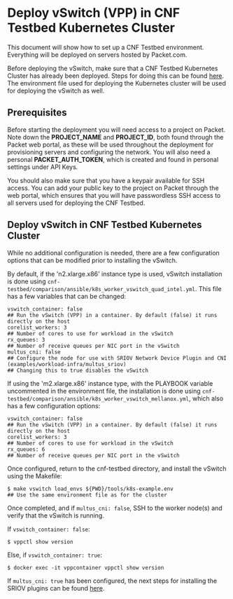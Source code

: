 # Deploy vSwitch (VPP) in CNF Testbed Kubernetes Cluster

This document will show how to set up a CNF Testbed environment. Everything will be deployed on servers hosted by Packet.com.

Before deploying the vSwitch, make sure that a CNF Testbed Kubernetes Cluster has already been deployed. Steps for doing this can be found [here](new_deploy_cnf_testbed_k8s.md). The environment file used for deploying the Kubernetes cluster will be used for deploying the vSwitch as well.

## Prerequisites
Before starting the deployment you will need access to a project on Packet. Note down the **PROJECT_NAME** and **PROJECT_ID**, both
found through the Packet web portal, as these will be used throughout the deployment for provisioning servers and configuring the network. You will also need a personal **PACKET_AUTH_TOKEN**, which is created and found in personal settings under API Keys.

You should also make sure that you have a keypair available for SSH access. You can add your public key to the project on Packet through the web portal, which ensures that you will have passwordless SSH access to all servers used for deploying the CNF Testbed.

## Deploy vSwitch in CNF Testbed Kubernetes Cluster

While no additional configuration is needed, there are a few configuration options that can be modified prior to installing the vSwitch.

By default, if the 'n2.xlarge.x86' instance type is used, vSwitch installation is done using  `cnf-testbed/comparison/ansible/k8s_worker_vswitch_quad_intel.yml`. This file has a few variables that can be changed:
```
vswitch_container: false
## Run the vSwitch (VPP) in a container. By default (false) it runs directly on the host
corelist_workers: 3
## Number of cores to use for workload in the vSwitch
rx_queues: 3
## Number of receive queues per NIC port in the vSwitch
multus_cni: false
## Configure the node for use with SRIOV Network Device Plugin and CNI (examples/workload-infra/multus_sriov)
## Changing this to true disables the vSwitch
```

If using the 'm2.xlarge.x86' instance type, with the PLAYBOOK variable uncommented in the environment file, the installation is done using `cnf-testbed/comparison/ansible/k8s_worker_vswitch_mellanox.yml`, which also has a few configuration options:
```
vswitch_container: false
## Run the vSwitch (VPP) in a container. By default (false) it runs directly on the host
corelist_workers: 3
## Number of cores to use for workload in the vSwitch
rx_queues: 6
## Number of receive queues per NIC port in the vSwitch
```

Once configured, return to the cnf-testbed directory, and install the vSwitch using the Makefile:
```
$ make vswitch load_envs ${PWD}/tools/k8s-example.env
## Use the same environment file as for the cluster
```

Once completed, and if `multus_cni: false`, SSH to the worker node(s) and verify that the vSwitch is running.

If `vswitch_container: false`:
```
$ vppctl show version
```

Else, if `vswitch_container: true`:
```
$ docker exec -it vppcontainer vppctl show version
```

If `multus_cni: true` has been configured, the next steps for installing the SRIOV plugins can be found [here](/examples/workload-infra/multus_sriov).
